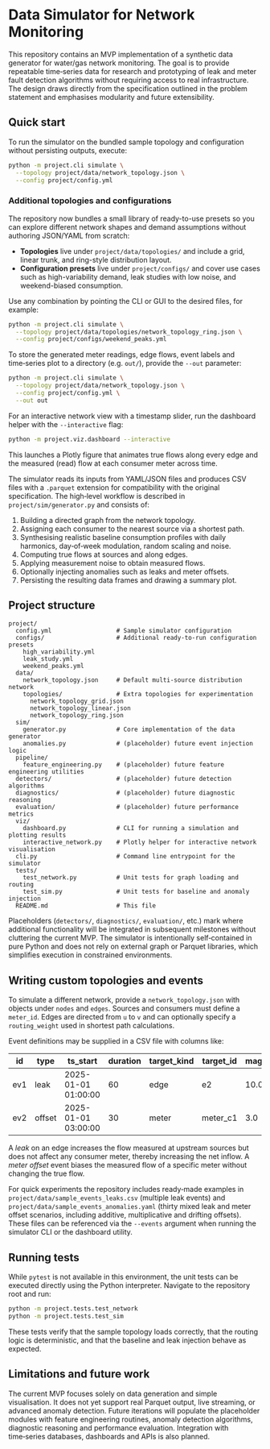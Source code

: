 # Data Simulator for Network Monitoring

This repository contains an MVP implementation of a synthetic data
generator for water/gas network monitoring.  The goal is to provide
repeatable time‑series data for research and prototyping of leak and
meter fault detection algorithms without requiring access to real
infrastructure.  The design draws directly from the specification
outlined in the problem statement and emphasises modularity and future
extensibility.

## Quick start

To run the simulator on the bundled sample topology and configuration
without persisting outputs, execute:

```bash
python -m project.cli simulate \
  --topology project/data/network_topology.json \
  --config project/config.yml
```

### Additional topologies and configurations

The repository now bundles a small library of ready-to-use presets so you
can explore different network shapes and demand assumptions without
authoring JSON/YAML from scratch:

* **Topologies** live under `project/data/topologies/` and include a
  grid, linear trunk, and ring-style distribution layout.
* **Configuration presets** live under `project/configs/` and cover use
  cases such as high-variability demand, leak studies with low noise, and
  weekend-biased consumption.

Use any combination by pointing the CLI or GUI to the desired files, for
example:

```bash
python -m project.cli simulate \
  --topology project/data/topologies/network_topology_ring.json \
  --config project/configs/weekend_peaks.yml
```

To store the generated meter readings, edge flows, event labels and
time‑series plot to a directory (e.g. `out/`), provide the `--out`
parameter:

```bash
python -m project.cli simulate \
  --topology project/data/network_topology.json \
  --config project/config.yml \
  --out out
```

For an interactive network view with a timestamp slider, run the dashboard
helper with the `--interactive` flag:

```bash
python -m project.viz.dashboard --interactive
```

This launches a Plotly figure that animates true flows along every edge
and the measured (read) flow at each consumer meter across time.

The simulator reads its inputs from YAML/JSON files and produces
CSV files with a `.parquet` extension for compatibility with the
original specification.  The high‑level workflow is described in
`project/sim/generator.py` and consists of:

1. Building a directed graph from the network topology.
2. Assigning each consumer to the nearest source via a shortest path.
3. Synthesising realistic baseline consumption profiles with daily
   harmonics, day‑of‑week modulation, random scaling and noise.
4. Computing true flows at sources and along edges.
5. Applying measurement noise to obtain measured flows.
6. Optionally injecting anomalies such as leaks and meter offsets.
7. Persisting the resulting data frames and drawing a summary plot.

## Project structure

```
project/
  config.yml                  # Sample simulator configuration
  configs/                    # Additional ready-to-run configuration presets
    high_variability.yml
    leak_study.yml
    weekend_peaks.yml
  data/
    network_topology.json     # Default multi-source distribution network
    topologies/               # Extra topologies for experimentation
      network_topology_grid.json
      network_topology_linear.json
      network_topology_ring.json
  sim/
    generator.py              # Core implementation of the data generator
    anomalies.py              # (placeholder) future event injection logic
  pipeline/
    feature_engineering.py    # (placeholder) future feature engineering utilities
  detectors/                  # (placeholder) future detection algorithms
  diagnostics/                # (placeholder) future diagnostic reasoning
  evaluation/                 # (placeholder) future performance metrics
  viz/
    dashboard.py              # CLI for running a simulation and plotting results
    interactive_network.py    # Plotly helper for interactive network visualisation
  cli.py                      # Command line entrypoint for the simulator
  tests/
    test_network.py           # Unit tests for graph loading and routing
    test_sim.py               # Unit tests for baseline and anomaly injection
  README.md                   # This file
```

Placeholders (`detectors/`, `diagnostics/`, `evaluation/`, etc.) mark where
additional functionality will be integrated in subsequent milestones
without cluttering the current MVP.  The simulator is intentionally
self‑contained in pure Python and does not rely on external graph or
Parquet libraries, which simplifies execution in constrained
environments.

## Writing custom topologies and events

To simulate a different network, provide a `network_topology.json` with
objects under `nodes` and `edges`.  Sources and consumers must define a
`meter_id`.  Edges are directed from `u` to `v` and can optionally
specify a `routing_weight` used in shortest path calculations.

Event definitions may be supplied in a CSV file with columns like:

| id  | type   | ts_start            | duration | target_kind | target_id | magnitude | mode  |
|-----|--------|---------------------|----------|-------------|-----------|-----------|-------|
| ev1 | leak   | 2025-01-01 01:00:00 | 60       | edge        | e2        | 10.0      | const |
| ev2 | offset | 2025-01-01 03:00:00 | 30       | meter       | meter_c1  | 3.0       | add   |

A *leak* on an edge increases the flow measured at upstream sources but
does not affect any consumer meter, thereby increasing the net inflow.
A *meter offset* event biases the measured flow of a specific meter
without changing the true flow.

For quick experiments the repository includes ready‑made examples in
`project/data/sample_events_leaks.csv` (multiple leak events) and
`project/data/sample_events_anomalies.yaml` (thirty mixed leak and meter offset
scenarios, including additive, multiplicative and drifting offsets).  These
files can be referenced via the `--events` argument when running the simulator
CLI or the dashboard utility.

## Running tests

While `pytest` is not available in this environment, the unit tests can
be executed directly using the Python interpreter.  Navigate to the
repository root and run:

```bash
python -m project.tests.test_network
python -m project.tests.test_sim
```

These tests verify that the sample topology loads correctly, that the
routing logic is deterministic, and that the baseline and leak
injection behave as expected.

## Limitations and future work

The current MVP focuses solely on data generation and simple
visualisation.  It does not yet support real Parquet output, live
streaming, or advanced anomaly detection.  Future iterations will
populate the placeholder modules with feature engineering routines,
anomaly detection algorithms, diagnostic reasoning and performance
evaluation.  Integration with time‑series databases, dashboards and
APIs is also planned.
